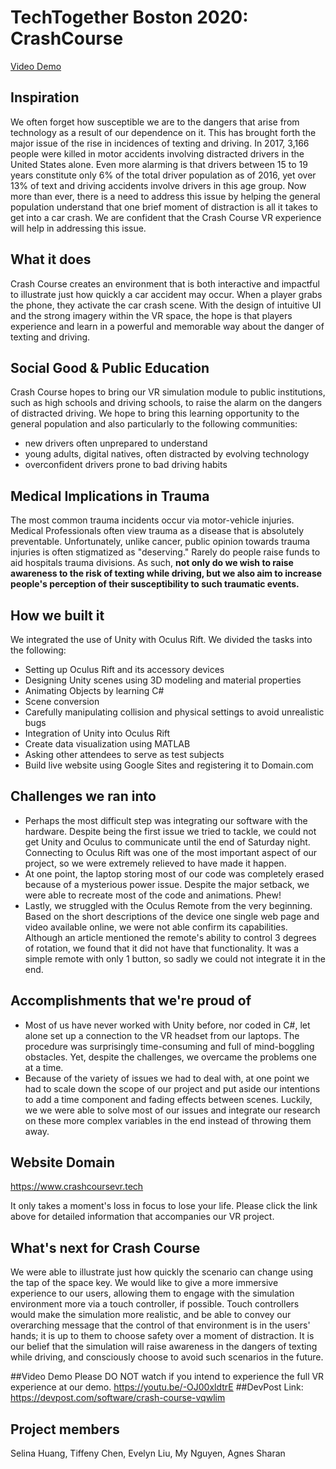 # TechTogether Boston 2020: CrashCourse

[Video Demo](crashcourse_videoPrototype.mp4)

## Inspiration
We often forget how susceptible we are to the dangers that arise from technology as a result of our dependence on it. This has brought forth the major issue of the rise in incidences of texting and driving. In 2017, 3,166 people were killed in motor accidents involving distracted drivers in the United States alone. Even more alarming is that drivers between 15 to 19 years constitute only 6% of the total driver population as of 2016, yet over 13% of text and driving accidents involve drivers in this age group. Now more than ever, there is a need to address this issue by helping the general population understand that one brief moment of distraction is all it takes to get into a car crash. We are confident that the Crash Course VR experience will help in addressing this issue.

## What it does
Crash Course creates an environment that is both interactive and impactful to illustrate just how quickly a car accident may occur. When a player grabs the phone, they activate the car crash scene. With the design of intuitive UI and the strong imagery within the VR space, the hope is that players experience and learn in a powerful and memorable way about the danger of texting and driving.

## Social Good & Public Education
Crash Course hopes to bring our VR simulation module to public institutions, such as high schools and driving schools, to raise the alarm on the dangers of distracted driving. We hope to bring this learning opportunity to the general population and also particularly to the following communities:
- new drivers often unprepared to understand
- young adults, digital natives, often distracted by evolving technology
- overconfident drivers prone to bad driving habits

## Medical Implications in Trauma
The most common trauma incidents occur via motor-vehicle injuries. Medical Professionals often view trauma as a disease that is absolutely preventable. Unfortunately, unlike cancer, public opinion towards trauma injuries is often stigmatized as "deserving." Rarely do people raise funds to aid hospitals trauma divisions. As such, **not only do we wish to raise awareness to the risk of texting while driving, but we also aim to increase people's perception of their susceptibility to such traumatic events.**

## How we built it
We integrated the use of Unity with Oculus Rift. We divided the tasks into the following:
- Setting up Oculus Rift and its accessory devices
- Designing Unity scenes using 3D modeling and material properties
- Animating Objects by learning C#
- Scene conversion
- Carefully manipulating collision and physical settings to avoid unrealistic bugs
- Integration of Unity into Oculus Rift
- Create data visualization using MATLAB 
- Asking other attendees to serve as test subjects
- Build live website using Google Sites and registering it to Domain.com

## Challenges we ran into
- Perhaps the most difficult step was integrating our software with the hardware. Despite being the first issue we tried to tackle, we could not get Unity and Oculus to communicate until the end of Saturday night. Connecting to Oculus Rift was one of the most important aspect of our project, so we were extremely relieved to have made it happen.
- At one point, the laptop storing most of our code was completely erased because of a mysterious power issue. Despite the major setback, we were able to recreate most of the code and animations. Phew!
- Lastly, we struggled with the Oculus Remote from the very beginning. Based on the short descriptions of the device one single web page and video available online, we were not able confirm its capabilities. Although an article mentioned the remote's ability to control 3 degrees of rotation, we found that it did not have that functionality. It was a simple remote with only 1 button, so sadly we could not integrate it in the end.

## Accomplishments that we're proud of
- Most of us have never worked with Unity before, nor coded in C#, let alone set up a connection to the VR headset from our laptops. The procedure was surprisingly time-consuming and full of mind-boggling obstacles. Yet, despite the challenges, we overcame the problems one at a time. 
- Because of the variety of issues we had to deal with, at one point we had to scale down the scope of our project and put aside our intentions to add a time component and fading effects between scenes. Luckily, we we were able to solve most of our issues and integrate our research on these more complex variables in the end instead of throwing them away.

## Website Domain
https://www.crashcoursevr.tech

It only takes a moment's loss in focus to lose your life.
Please click the link above for detailed information that accompanies our VR project.

## What's next for Crash Course
We were able to illustrate just how quickly the scenario can change using the tap of the space key. We would like to give a more immersive experience to our users, allowing them to engage with the simulation environment more via a touch controller, if possible. Touch controllers would make the simulation more realistic, and be able to convey our overarching message that the control of that environment is in the users' hands; it is up to them to choose safety over a moment of distraction. It is our belief that the simulation will raise awareness in the dangers of texting while driving, and consciously choose to avoid such scenarios in the future. 

##Video Demo
Please DO NOT watch if you intend to experience the full VR experience at our demo.
https://youtu.be/-OJ00xldtrE
##DevPost Link: https://devpost.com/software/crash-course-vqwlim

## Project members
Selina Huang, Tiffeny Chen, Evelyn Liu, My Nguyen, Agnes Sharan
